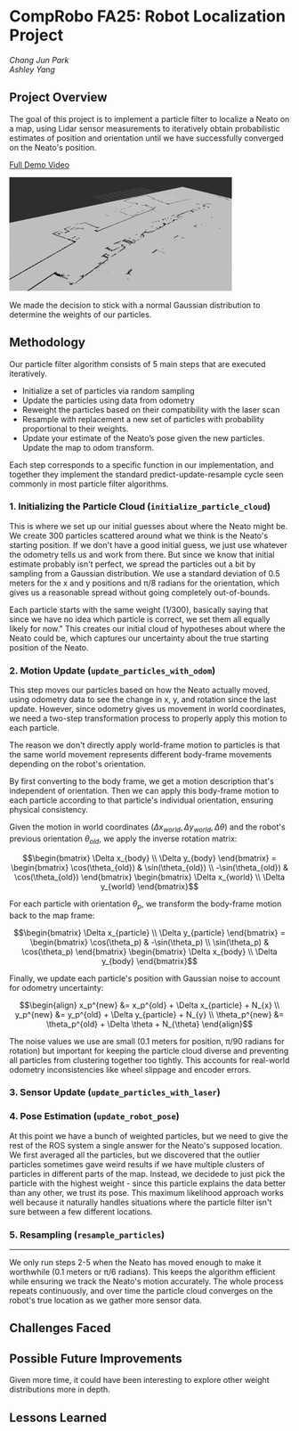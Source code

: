 # CompRobo FA25: Robot Localization Project

*Chang Jun Park*\
*Ashley Yang*

## Project Overview

The goal of this project is to implement a particle filter to localize a Neato on a map, using Lidar sensor measurements to iteratively obtain probabilistic estimates of position and orientation until we have successfully converged on the Neato's position.

[Full Demo Video](https://drive.google.com/file/d/1ALlIbmK2ntN1-Wz1V4m5cGHbPBzk0uzB/view?usp=sharing)

![Beginning Process](/assets/demo.gif)

We made the decision to stick with a normal Gaussian distribution to determine the weights of our particles.

## Methodology

Our particle filter algorithm consists of 5 main steps that are executed iteratively. 

-  Initialize a set of particles via random sampling
-   Update the particles using data from odometry
-   Reweight the particles based on their compatibility with the laser scan
-   Resample with replacement a new set of particles with probability proportional to their weights.
-   Update your estimate of the Neato’s pose given the new particles. Update the map to odom transform.


Each step corresponds to a specific function in our implementation, and together they implement the standard predict-update-resample cycle seen commonly in most particle filter algorithms.

### 1. Initializing the Particle Cloud (`initialize_particle_cloud`)

This is where we set up our initial guesses about where the Neato might be. We create 300 particles scattered around what we think is the Neato's starting position. If we don't have a good initial guess, we just use whatever the odometry tells us and work from there. But since we know that initial estimate probably isn't perfect, we spread the particles out a bit by sampling from a Gaussian distribution. We use a standard deviation of 0.5 meters for the x and y positions and π/8 radians for the orientation, which gives us a reasonable spread without going completely out-of-bounds.

Each particle starts with the same weight (1/300), basically saying that since we have no idea which particle is correct, we set them all equally likely for now." This creates our initial cloud of hypotheses about where the Neato could be, which captures our uncertainty about the true starting position of the Neato.

### 2. Motion Update (`update_particles_with_odom`)

This step moves our particles based on how the Neato actually moved, using odometry data to see the change in x, y, and rotation since the last update. However, since odometry gives us movement in world coordinates, we need a two-step transformation process to properly apply this motion to each particle.

The reason we don't directly apply world-frame motion to particles is that the same world movement represents different body-frame movements depending on the robot's orientation.

By first converting to the body frame, we get a motion description that's independent of orientation. Then we can apply this body-frame motion to each particle according to that particle's individual orientation, ensuring physical consistency.

Given the motion in world coordinates $(\Delta x_{world}, \Delta y_{world}, \Delta \theta)$ and the robot's previous orientation $\theta_{old}$, we apply the inverse rotation matrix:

$$\begin{bmatrix} \Delta x_{body} \\ \Delta y_{body} \end{bmatrix} = \begin{bmatrix} \cos(\theta_{old}) & \sin(\theta_{old}) \\ -\sin(\theta_{old}) & \cos(\theta_{old}) \end{bmatrix} \begin{bmatrix} \Delta x_{world} \\ \Delta y_{world} \end{bmatrix}$$

For each particle with orientation $\theta_p$, we transform the body-frame motion back to the map frame:

$$\begin{bmatrix} \Delta x_{particle} \\ \Delta y_{particle} \end{bmatrix} = \begin{bmatrix} \cos(\theta_p) & -\sin(\theta_p) \\ \sin(\theta_p) & \cos(\theta_p) \end{bmatrix} \begin{bmatrix} \Delta x_{body} \\ \Delta y_{body} \end{bmatrix}$$

Finally, we update each particle's position with Gaussian noise to account for odometry uncertainty:

$$\begin{align}
x_p^{new} &= x_p^{old} + \Delta x_{particle} + N_{x} \\
y_p^{new} &= y_p^{old} + \Delta y_{particle} + N_{y} \\
\theta_p^{new} &= \theta_p^{old} + \Delta \theta + N_{\theta}
\end{align}$$

The noise values we use are small (0.1 meters for position, π/90 radians for rotation) but important for keeping the particle cloud diverse and preventing all particles from clustering together too tightly. This accounts for real-world odometry inconsistencies like wheel slippage and encoder errors.

### 3. Sensor Update (`update_particles_with_laser`)



### 4. Pose Estimation (`update_robot_pose`)

At this point we have a bunch of weighted particles, but we need to give the rest of the ROS system a single answer for the Neato's supposed location. We first averaged all the particles, but we discovered that the outlier particles sometimes gave weird results if we have multiple clusters of particles in different parts of the map. Instead, we decidede to just pick the particle with the highest weight - since this particle explains the data better than any other, we trust its pose. This maximum likelihood approach works well because it naturally handles situations where the particle filter isn't sure between a few different locations.

### 5. Resampling (`resample_particles`)


---

We only run steps 2-5 when the Neato has moved enough to make it worthwhile (0.1 meters or π/6 radians). This keeps the algorithm efficient while ensuring we track the Neato's motion accurately. The whole process repeats continuously, and over time the particle cloud converges on the robot's true location as we gather more sensor data.

## Challenges Faced

## Possible Future Improvements

Given more time, it could have been interesting to explore other weight distributions more in depth.

## Lessons Learned